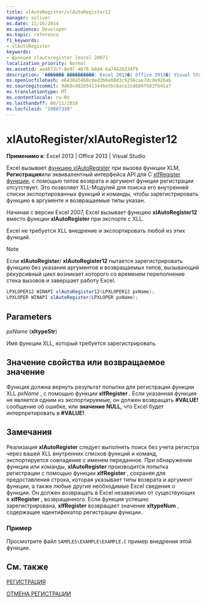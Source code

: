 ```yaml
---
title: xlAutoRegister/xlAutoRegister12
manager: soliver
ms.date: 11/16/2014
ms.audience: Developer
ms.topic: reference
f1_keywords:
- xlAutoRegister
keywords:
- функция xlautoregister [excel 2007]
localization_priority: Normal
ms.assetid: aa4673cf-8e97-4678-b8d4-6a74426334f9
description: '������� ����������: Excel 2013�| Office 2013�| Visual Studio'
ms.openlocfilehash: e6430a54b0c0ed3b6e08d3c9256cae7dcde926ab
ms.sourcegitcommit: 9d60cd82b5413446e5bc8ace2cd689f683fb41a7
ms.translationtype: MT
ms.contentlocale: ru-RU
ms.lasthandoff: 06/11/2018
ms.locfileid: "19807338"
---
```

# <a name="xlautoregisterxlautoregister12"></a>xlAutoRegister/xlAutoRegister12

 **Применимо к**: Excel 2013 | Office 2013 | Visual Studio 
  
Excel вызывает [функцию xlAutoRegister](xlautoregister-xlautoregister12.md) при вызова функции XLM, **Регистрация**или эквивалентный интерфейса API для C [xlfRegister функции](xlfregister-form-1.md), с помощью типов возврата и аргумент функции регистрации отсутствует. Это позволяет XLL-Модулей для поиска его внутренней списки экспортированных функций и команды, чтобы зарегистрировать функцию в аргументе и возвращаемые типы указан.
  
Начиная с версии Excel 2007, Excel вызывает функцию **xlAutoRegister12** вместо функции **xlAutoRegister** при экспорте с XLL. 
  
Excel не требуется XLL внедрение и экспортировать любой из этих функций.
  
> [!NOTE]
> Если **xlAutoRegister**/ **xlAutoRegister12** пытается зарегистрировать функцию без указания аргументов и возвращаемых типов, вызывающий рекурсивный цикл возникает которого со временем переполнение стека вызовов и завершает работу Excel. 
  
```cs
LPXLOPER12 WINAPI xlAutoRegister12(LPXLOPER12 pxName);
LPXLOPER WINAPI xlAutoRegister(LPXLOPER pxName);
```

## <a name="parameters"></a>Parameters

 _pxName_ (**xltypeStr**)
  
Имя функции XLL, который требуется зарегистрировать.
  
## <a name="property-valuereturn-value"></a>Значение свойства или возвращаемое значение

Функция должна вернуть результат попытки для регистрации функции XLL _pxName_ , с помощью функции **xlfRegister** . Если указанная функция не является одним из экспортируемые, он должен возвращать **#VALUE!** сообщение об ошибке, или **значение NULL,** что Excel будет интерпретировать в **#VALUE!**.
  
## <a name="remarks"></a>Замечания

Реализация **xlAutoRegister** следует выполнять поиск без учета регистра через вашей XLL внутренних списков функций и команд, экспортируется совпадение с именем переданное. При обнаружении функции или команды, **xlAutoRegister** производится попытка регистрации с помощью функции **xlfRegister** , сохраняя для предоставления строка, которая указывает типы возврата и аргумент функции, а также любые другие необходимые Excel сведения о функции. Он должен возвращать в Excel независимо от существующих в **xlfRegister** , возвращенного. Если функция успешно зарегистрирована, **xlfRegister** возвращает значение **xltypeNum** , содержащее идентификатор регистрации функции. 
  
### <a name="example"></a>Пример

Просмотрите файл `SAMPLES\EXAMPLE\EXAMPLE.C` пример внедрения этой функции. 
  
## <a name="see-also"></a>См. также



[РЕГИСТРАЦИЯ](xlfregister-form-1.md)
  
[ОТМЕНА РЕГИСТРАЦИИ](xlfunregister-form-1.md)

